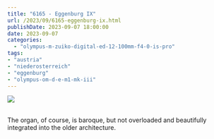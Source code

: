 ```yaml
---
title: "6165 - Eggenburg IX"
url: /2023/09/6165-eggenburg-ix.html
publishDate: 2023-09-07 18:00:00
date: 2023-09-07
categories:
  - "olympus-m-zuiko-digital-ed-12-100mm-f4-0-is-pro"
tags:
- "austria"
- "niederosterreich"
- "eggenburg"
- "olympus-om-d-e-m1-mk-iii"
---
```

<div class="container">
<div class="center"><a target="_blank" href="https://d25zfm9zpd7gm5.cloudfront.net/1200x1200/2020/20200517_110832_lr.jpg"><img class="webfeedsFeaturedVisual" src="https://d25zfm9zpd7gm5.cloudfront.net/0600x0600/2020/20200517_110832_lr.jpg" /></a></div>
</div>
<br />

The organ, of course, is baroque, but not overloaded and
beautifully integrated into the older architecture.
